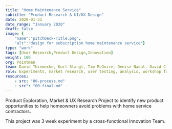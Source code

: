 ```yaml
---
title: "Home Maintenance Service"
subtitle: "Product Research & UI/UX Design"
date: 2020-01-31
date_range: "January 2020"
draft: false
image: {
    "name":"pitchDeck-Title.png", 
    "alt":"design for subscription home maintenance service"}
type: "work"
tags: [User Research,Product Design,Innovation]
weight: 100
org: Pointman
team: David Thiemecke, Kurt Stangl, Tim McGuire, Denise Nadal, David Cloyd, Chris Schobert, Seth Zielinski, Jay Pawlowski, Nick Kaszmarek
role: Experiments, market research, user testing, analysis, workshop facilitating, customer journeys, user flows, personas
resources:
    - src: "00-process.md"
    - src": "00-final.md"
---
```

Product Exploration, Market & UX Research Project to identify new product opportunities to help homeowners avoid problems with home service contractors. 

This project was 3 week experiment by a cross-functional Innovation Team.
